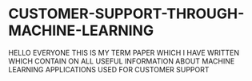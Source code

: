 # CUSTOMER-SUPPORT-THROUGH-MACHINE-LEARNING
HELLO EVERYONE THIS IS MY TERM PAPER WHICH I HAVE WRITTEN WHICH CONTAIN ON ALL USEFUL INFORMATION ABOUT MACHINE LEARNING APPLICATIONS USED FOR CUSTOMER SUPPORT
